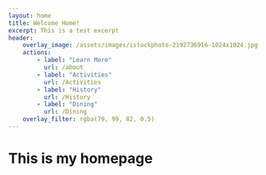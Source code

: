 ```yaml
---
layout: home 
title: Welcome Home!
excerpt: This is a test excerpt
header:
    overlay_image: /assets/images/istockphoto-2192736916-1024x1024.jpg
    actions:
        - label: "Learn More"
          url: /about
        - label: "Activities"
          url: /Activities
        - label: "History"
          url: /History
        - label: "Dining"
          url: /Dining
    overlay_filter: rgba(79, 99, 82, 0.5)
---
```


# This is my homepage
